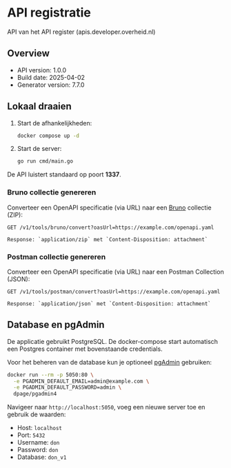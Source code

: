 # API registratie

API van het API register (apis.developer.overheid.nl)

## Overview

- API version: 1.0.0
- Build date: 2025-04-02
- Generator version: 7.7.0

## Lokaal draaien

1. Start de afhankelijkheden:

   ```bash
   docker compose up -d
   ```

2. Start de server:

   ```bash
   go run cmd/main.go
   ```

De API luistert standaard op poort **1337**.

### Bruno collectie genereren

Converteer een OpenAPI specificatie (via URL) naar een [Bruno](https://docs.usebruno.com/converters/openapi-to-bruno) collectie (ZIP):

```
GET /v1/tools/bruno/convert?oasUrl=https://example.com/openapi.yaml

Response: `application/zip` met `Content-Disposition: attachment`
```

### Postman collectie genereren

Converteer een OpenAPI specificatie (via URL) naar een Postman Collection (JSON):

```
GET /v1/tools/postman/convert?oasUrl=https://example.com/openapi.yaml

Response: `application/json` met `Content-Disposition: attachment`
```

## Database en pgAdmin

De applicatie gebruikt PostgreSQL. De docker-compose start automatisch een Postgres container met bovenstaande credentials.

Voor het beheren van de database kun je optioneel [pgAdmin](https://www.pgadmin.org/) gebruiken:

```bash
docker run --rm -p 5050:80 \
  -e PGADMIN_DEFAULT_EMAIL=admin@example.com \
  -e PGADMIN_DEFAULT_PASSWORD=admin \
  dpage/pgadmin4
```

Navigeer naar `http://localhost:5050`, voeg een nieuwe server toe en gebruik de waarden:

- Host: `localhost`
- Port: `5432`
- Username: `don`
- Password: `don`
- Database: `don_v1`
